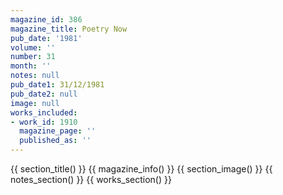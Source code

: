 ```yaml
---
magazine_id: 386
magazine_title: Poetry Now
pub_date: '1981'
volume: ''
number: 31
month: ''
notes: null
pub_date1: 31/12/1981
pub_date2: null
image: null
works_included:
- work_id: 1910
  magazine_page: ''
  published_as: ''
---
```


{{ section_title() }}
{{ magazine_info() }}
{{ section_image() }}
{{ notes_section() }}
{{ works_section() }}
